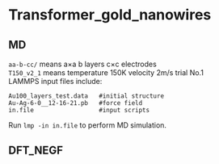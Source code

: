 # Transformer_gold_nanowires  
## MD  
`aa-b-cc/` means a×a b layers c×c electrodes  
`T150_v2_1` means temperature 150K velocity 2m/s trial No.1  
LAMMPS input files include:  
```
Au100_layers_test.data   #initial structure  
Au-Ag-6-0__12-16-21.pb   #force field  
in.file                  #input scripts  
```  
Run `lmp -in in.file` to perform MD simulation.  

## DFT_NEGF  



